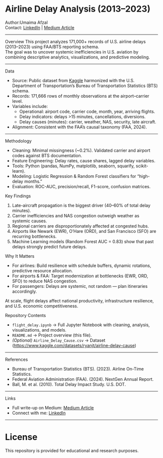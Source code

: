 # Airline Delay Analysis (2013–2023)

Author:Umaima Afzal  
Contact: [LinkedIn](https://www.linkedin.com/in/YOUR-LINK) | [Medium Article](https://medium.com/YOUR-MEDIUM-LINK)  

---

 Overview
This project analyzes 171,000+ records of U.S. airline delays (2013–2023) using FAA/BTS reporting schema.  
The goal was to uncover systemic inefficiencies in U.S. aviation by combining descriptive analytics, visualizations, and predictive modeling.  

---

 Data
- Source: Public dataset from [Kaggle](https://www.kaggle.com) harmonized with the U.S. Department of Transportation’s Bureau of Transportation Statistics (BTS) schema.  
- Records: 171,666 rows of monthly observations at the airport–carrier level.  
- Variables include:
  - Operational: airport code, carrier code, month, year, arriving flights.  
  - Delay indicators: delays >15 minutes, cancellations, diversions.  
  - Delay causes (minutes): carrier, weather, NAS, security, late aircraft.  
- Alignment: Consistent with the FAA’s causal taxonomy (FAA, 2024).  

---

 Methodology
- Cleaning: Minimal missingness (~0.2%). Validated carrier and airport codes against BTS documentation.  
- Feature Engineering: Delay rates, cause shares, lagged delay variables.  
- Tools: Python (pandas, NumPy, matplotlib, seaborn, squarify, scikit-learn).  
- Modeling: Logistic Regression & Random Forest classifiers for “high-delay months.”  
- Evaluation: ROC-AUC, precision/recall, F1-score, confusion matrices.  



 Key Findings
1. Late-aircraft propagation is the biggest driver (40–60% of total delay minutes).  
2. Carrier inefficiencies and NAS congestion outweigh weather as systemic causes.  
3. Regional carriers are disproportionately affected at congested hubs.  
4. Airports like Newark (EWR), O’Hare (ORD), and San Francisco (SFO) are recurring bottlenecks.  
5. Machine Learning models (Random Forest AUC = 0.83) show that past delays strongly predict future delays.  



 Why It Matters
- For airlines: Build resilience with schedule buffers, dynamic rotations, predictive resource allocation.  
- For airports & FAA: Target modernization at bottlenecks (EWR, ORD, SFO) to reduce NAS congestion.  
- For passengers: Delays are systemic, not random — plan itineraries accordingly.  

At scale, flight delays affect national productivity, infrastructure resilience, and U.S. economic competitiveness.  



 Repository Contents
- `flight_delay.ipynb` → Full Jupyter Notebook with cleaning, analysis, visualizations, and models.  
- `README.md` → Project overview (this file).  
- *(Optional)* `Airline_Delay_Cause.csv` → Dataset (https://www.kaggle.com/datasets/ryanjt/airline-delay-cause)

---

 References
- Bureau of Transportation Statistics (BTS). (2023). Airline On-Time Statistics.  
- Federal Aviation Administration (FAA). (2024). NextGen Annual Report.   
- Ball, M. et al. (2010). Total Delay Impact Study. U.S. DOT.  

---

 Links
- Full write-up on Medium: [Medium Article](https://medium.com/@afzalumaima26/what-10-years-of-u-s-airline-delays-reveal-about-systemic-inefficiencies-in-american-aviation-006804a4b2dd)  
- Connect with me: [LinkedIn](https://www.linkedin.com/in/umaimaafzal/)  

---

# License
This repository is provided for educational and research purposes.
